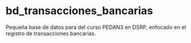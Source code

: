 # bd_transacciones_bancarias
Pequeña base de datos para del curso PEDAN3 en DSRP, enfocado en el registro de transacciones bancarias.

